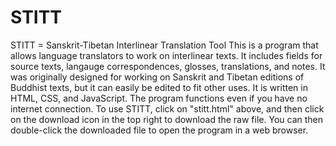 # STITT
STITT = Sanskrit-Tibetan Interlinear Translation Tool
This is a program that allows language translators to work on interlinear texts. It includes fields for source texts, langauge correspondences, glosses, translations, and notes.
It was originally designed for working on Sanskrit and Tibetan editions of Buddhist texts, but it can easily be edited to fit other uses. It is written in HTML, CSS, and JavaScript. The program functions even if you have no internet connection.
To use STITT, click on "stitt.html" above, and then click on the download icon in the top right to download the raw file. You can then double-click the downloaded file to open the program in a web browser.

